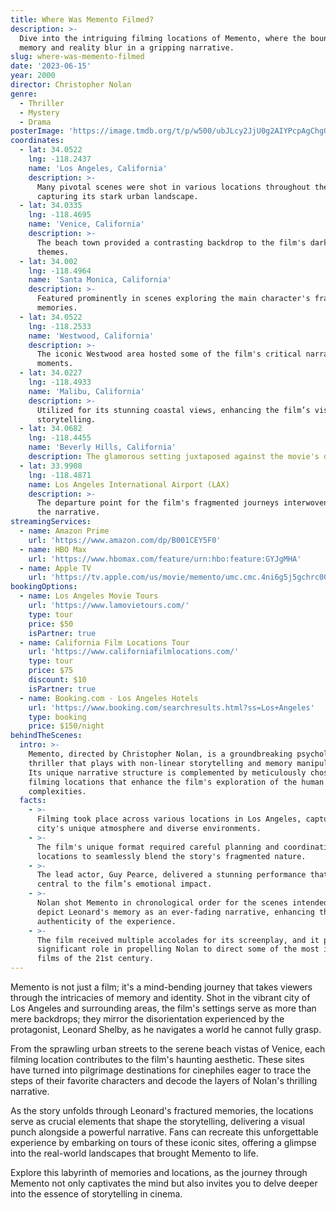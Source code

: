 ```yaml
---
title: Where Was Memento Filmed?
description: >-
  Dive into the intriguing filming locations of Memento, where the boundaries of
  memory and reality blur in a gripping narrative.
slug: where-was-memento-filmed
date: '2023-06-15'
year: 2000
director: Christopher Nolan
genre:
  - Thriller
  - Mystery
  - Drama
posterImage: 'https://image.tmdb.org/t/p/w500/ubJLcy2JjU0g2AIYPcpAgChgGQo.jpg'
coordinates:
  - lat: 34.0522
    lng: -118.2437
    name: 'Los Angeles, California'
    description: >-
      Many pivotal scenes were shot in various locations throughout the city,
      capturing its stark urban landscape.
  - lat: 34.0335
    lng: -118.4695
    name: 'Venice, California'
    description: >-
      The beach town provided a contrasting backdrop to the film's darker
      themes.
  - lat: 34.002
    lng: -118.4964
    name: 'Santa Monica, California'
    description: >-
      Featured prominently in scenes exploring the main character's fragmented
      memories.
  - lat: 34.0522
    lng: -118.2533
    name: 'Westwood, California'
    description: >-
      The iconic Westwood area hosted some of the film's critical narrative
      moments.
  - lat: 34.0227
    lng: -118.4933
    name: 'Malibu, California'
    description: >-
      Utilized for its stunning coastal views, enhancing the film’s visual
      storytelling.
  - lat: 34.0682
    lng: -118.4455
    name: 'Beverly Hills, California'
    description: The glamorous setting juxtaposed against the movie's darker themes.
  - lat: 33.9908
    lng: -118.4871
    name: Los Angeles International Airport (LAX)
    description: >-
      The departure point for the film's fragmented journeys interwoven through
      the narrative.
streamingServices:
  - name: Amazon Prime
    url: 'https://www.amazon.com/dp/B001CEY5F0'
  - name: HBO Max
    url: 'https://www.hbomax.com/feature/urn:hbo:feature:GYJgMHA'
  - name: Apple TV
    url: 'https://tv.apple.com/us/movie/memento/umc.cmc.4ni6g5j5gchrc00mlzbm1rxub'
bookingOptions:
  - name: Los Angeles Movie Tours
    url: 'https://www.lamovietours.com/'
    type: tour
    price: $50
    isPartner: true
  - name: California Film Locations Tour
    url: 'https://www.californiafilmlocations.com/'
    type: tour
    price: $75
    discount: $10
    isPartner: true
  - name: Booking.com - Los Angeles Hotels
    url: 'https://www.booking.com/searchresults.html?ss=Los+Angeles'
    type: booking
    price: $150/night
behindTheScenes:
  intro: >-
    Memento, directed by Christopher Nolan, is a groundbreaking psychological
    thriller that plays with non-linear storytelling and memory manipulation.
    Its unique narrative structure is complemented by meticulously chosen
    filming locations that enhance the film's exploration of the human mind's
    complexities.
  facts:
    - >-
      Filming took place across various locations in Los Angeles, capturing the
      city's unique atmosphere and diverse environments.
    - >-
      The film's unique format required careful planning and coordination of
      locations to seamlessly blend the story's fragmented nature.
    - >-
      The lead actor, Guy Pearce, delivered a stunning performance that was
      central to the film’s emotional impact.
    - >-
      Nolan shot Memento in chronological order for the scenes intended to
      depict Leonard's memory as an ever-fading narrative, enhancing the
      authenticity of the experience.
    - >-
      The film received multiple accolades for its screenplay, and it played a
      significant role in propelling Nolan to direct some of the most iconic
      films of the 21st century.
---
```


<MementoFilmGuide />

Memento is not just a film; it's a mind-bending journey that takes viewers through the intricacies of memory and identity. Shot in the vibrant city of Los Angeles and surrounding areas, the film's settings serve as more than mere backdrops; they mirror the disorientation experienced by the protagonist, Leonard Shelby, as he navigates a world he cannot fully grasp.

From the sprawling urban streets to the serene beach vistas of Venice, each filming location contributes to the film's haunting aesthetic. These sites have turned into pilgrimage destinations for cinephiles eager to trace the steps of their favorite characters and decode the layers of Nolan's thrilling narrative.

As the story unfolds through Leonard's fractured memories, the locations serve as crucial elements that shape the storytelling, delivering a visual punch alongside a powerful narrative. Fans can recreate this unforgettable experience by embarking on tours of these iconic sites, offering a glimpse into the real-world landscapes that brought Memento to life.

Explore this labyrinth of memories and locations, as the journey through Memento not only captivates the mind but also invites you to delve deeper into the essence of storytelling in cinema.
